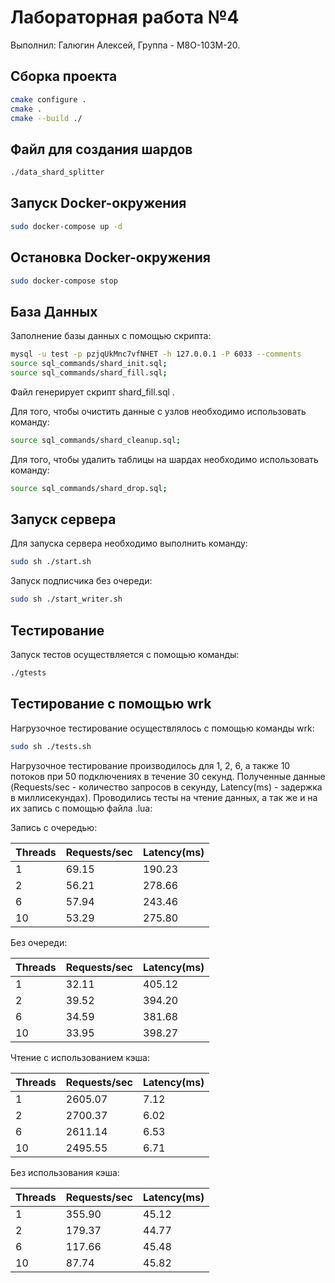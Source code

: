 # Лабораторная работа №4 #

Выполнил: Галюгин Алексей, Группа - М8О-103М-20.

## Сборка проекта ##

```bash
cmake configure .
cmake .
cmake --build ./
```

## Файл для создания шардов ##

```bash
./data_shard_splitter
```

## Запуск Docker-окружения ##

```bash
sudo docker-compose up -d
```

## Остановка Docker-окружения ##

```bash
sudo docker-compose stop
```

## База Данных ##

Заполнение базы данных с помощью скрипта:

```bash
mysql -u test -p pzjqUkMnc7vfNHET -h 127.0.0.1 -P 6033 --comments
source sql_commands/shard_init.sql;
source sql_commands/shard_fill.sql;
```

Файл генерирует скрипт shard_fill.sql .

Для того, чтобы очистить данные с узлов необходимо использовать команду:

```bash
source sql_commands/shard_cleanup.sql;
```

Для того, чтобы удалить таблицы на шардах необходимо использовать команду:

```bash
source sql_commands/shard_drop.sql;
```

## Запуск сервера ##

Для запуска сервера необходимо выполнить команду:

```bash
sudo sh ./start.sh
```

Запуск подписчика без очереди:

```bash
sudo sh ./start_writer.sh
```

## Тестирование ##

Запуск тестов осуществляется с  помощью команды:

```bash
./gtests
```

## Тестирование с помощью wrk ##

Нагрузочное тестирование осуществлялось с помощью команды wrk:

```bash
sudo sh ./tests.sh 
```

Нагрузочное тестирование производилось для 1, 2, 6, а также 10 потоков при 50 подключениях в течение 30 секунд. Полученные данные  (Requests/sec - количество запросов в секунду, Latency(ms) - задержка в миллисекундах). Проводились тесты на чтение данных, а так же и на их запись с помощью файла .lua:  

Запись с очередью:

Threads | Requests/sec | Latency(ms)
---     | ---          | ---
1       | 69.15        | 190.23
2       | 56.21        | 278.66
6       | 57.94        | 243.46
10      | 53.29        | 275.80

Без очереди:

Threads | Requests/sec | Latency(ms)
---     | ---          | ---
1       | 32.11        | 405.12
2       | 39.52        | 394.20
6       | 34.59        | 381.68
10      | 33.95        | 398.27

Чтение с использованием кэша:

Threads | Requests/sec | Latency(ms)
---     | ---          | ---
1       | 2605.07      | 7.12
2       | 2700.37      | 6.02
6       | 2611.14      | 6.53
10      | 2495.55      | 6.71

Без использования кэша:

Threads | Requests/sec | Latency(ms)
---     | ---          | ---
1       | 355.90       | 45.12
2       | 179.37       | 44.77
6       | 117.66       | 45.48
10      | 87.74        | 45.82